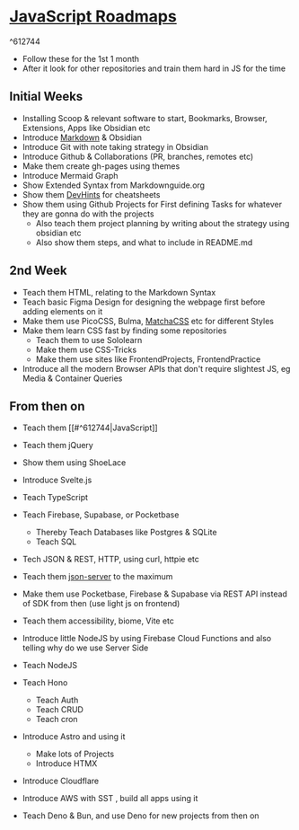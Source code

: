 # [JavaScript Roadmaps](https://dev.to/tmsangdev/top-10-github-repositoriess-for-javascript-developers-42oa)

^612744

- Follow these for the 1st 1 month
- After it look for other repositories and train them hard in JS for the time

## Initial Weeks
- Installing Scoop & relevant software to start, Bookmarks, Browser, Extensions, Apps like Obsidian etc
- Introduce [Markdown](https://markdownguide.org) & Obsidian
- Introduce Git with note taking strategy in Obsidian
- Introduce Github & Collaborations (PR, branches, remotes etc)
- Make them create gh-pages using themes 
- Introduce Mermaid Graph
- Show Extended Syntax from Markdownguide.org 
- Show them [DevHints](https://devhinds.io) for cheatsheets
- Show them using Github Projects for First defining Tasks for whatever they are gonna do with the projects 
	- Also teach them project planning by writing about the strategy using obsidian etc
	- Also show them steps, and what to include in README.md


## 2nd Week 

- Teach them HTML, relating to the Markdown Syntax 
- Teach basic Figma Design for designing the webpage first before adding elements on it 
- Make them use PicoCSS, Bulma, [MatchaCSS](https://matcha.mizu.sh/#custom-build) etc for different Styles
- Make them learn CSS fast by finding some repositories 
	- Teach them to use Sololearn
	- Make them use CSS-Tricks
	- Make them use sites like FrontendProjects, FrontendPractice
- Introduce all the modern Browser APIs that don't require slightest JS, eg Media & Container Queries

## From then on

- Teach them [[#^612744|JavaScript]]
- Teach them jQuery
- Show them using ShoeLace 
- Introduce Svelte.js
- Teach TypeScript
- Teach Firebase, Supabase, or Pocketbase
	- Thereby Teach Databases like Postgres & SQLite
	- Teach SQL

- Tech JSON & REST, HTTP, using curl, httpie etc
- Teach them [json-server](https://youtube.com/playlist?list=PLC3y8-rFHvwhc9YZIdqNL5sWeTCGxF4ya&si=TWDFbQt8fHMJ1AF7) to the maximum
- Make them use Pocketbase, Firebase & Supabase via REST API instead of SDK from then (use light js on frontend)
- Teach them accessibility, biome, Vite etc

- Introduce little NodeJS by using Firebase Cloud Functions and also telling why do we use Server Side 
- Teach NodeJS
- Teach Hono
	- Teach Auth
	- Teach CRUD
	- Teach cron
- Introduce Astro and using it
	- Make lots of Projects 
	- Introduce HTMX
- Introduce Cloudflare
- Introduce AWS with SST , build all apps using it
- Teach Deno & Bun, and use Deno for new projects from then on